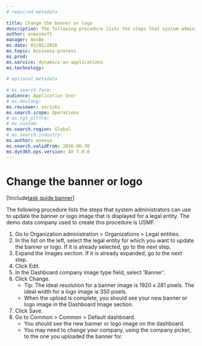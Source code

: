 ```yaml
--- 
# required metadata 
 
title: Change the banner or logo
description: The following procedure lists the steps that system administrators can use to update the banner or logo image that is displayed for a legal entity. 
author: aneesmsft
manager: AnnBe 
ms.date: 03/02/2016
ms.topic: business-process 
ms.prod:  
ms.service: dynamics-ax-applications 
ms.technology:  
 
# optional metadata 
 
# ms.search.form:   
audience: Application User 
# ms.devlang:  
ms.reviewer: sericks
ms.search.scope: Operations 
# ms.tgt_pltfrm:  
# ms.custom:  
ms.search.region: Global
# ms.search.industry: 
ms.author: aneesa
ms.search.validFrom: 2016-06-30 
ms.dyn365.ops.version: AX 7.0.0 
---
```

# Change the banner or logo

[!include[task guide banner](../../includes/task-guide-banner.md)]

The following procedure lists the steps that system administrators can use to update the banner or logo image that is displayed for a legal entity. The demo data company used to create this procedure is USMF.

1. Go to Organization administration > Organizations > Legal entities.
2. In the list on the left, select the legal entity for which you want to update the banner or logo. If it is already selected, go to the next step.
3. Expand the Images section. If it is already expanded, go to the next step.
4. Click Edit.
5. In the Dashboard company image type field, select 'Banner'.
6. Click Change.
    * Tip: The ideal resolution for a banner image is 1920 x 281 pixels. The ideal width for a logo image is 350 pixels.  
    * When the upload is complete, you should see your new banner or logo image in the Dashboard Image section.  
7. Click Save.
8. Go to Common > Common > Default dashboard.
    * You should see the new banner or logo image on the dashboard.  
    * You may need to change your company, using the company picker, to the one you uploaded the banner for.  

